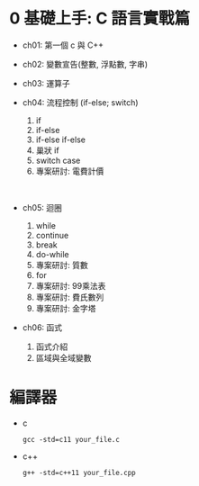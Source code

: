 # 0 基礎上手: C 語言實戰篇

- ch01: 第一個 c 與 C++

- ch02: 變數宣告(整數, 浮點數, 字串)

- ch03: 運算子

- ch04: 流程控制 (if-else; switch)

  1. if
  2. if-else
  3. if-else if-else
  4. 巢狀 if
  5. switch case
  6. 專案研討: 電費計價

<br>

- ch05: 迴圈
  
  1. while
  2. continue
  3. break
  4. do-while
  5. 專案研討: 質數
  6. for
  7. 專案研討: 99乘法表
  8. 專案研討: 費氏數列
  9. 專案研討: 金字塔

- ch06: 函式

  1. 函式介紹
  2. 區域與全域變數
  

# 編譯器

- c
  
  ```
  gcc -std=c11 your_file.c
  ```

- c++

  ```
  g++ -std=c++11 your_file.cpp
  ```